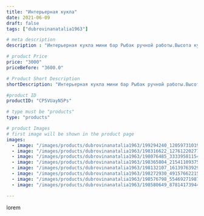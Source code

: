 ```yaml
---
title: "Интерьерная кукла"
date: 2021-06-09
draft: false
tags: ["dubrovinanatalia1963"]

# meta description
description : "Интерьерная кукла мини бар Рыбак ручной работы.Высота куклы в сидячем положении50 см,высота всей куклы63 см."

# product Price
price: "3000"
priceBefore: "3600.0"

# Product Short Description
shortDescription: "Интерьерная кукла мини бар Рыбак ручной работы.Высота куклы в сидячем положении50 см,высота всей куклы63 см."

#product ID
productID: "CP5VUayN5Ps"

# type must be "products"
type: "products"

# product Images
# first image will be shown in the product page
images:
  - image: "/images/products/dubrovinanatalia1963/199294240_120597310198161_9194522141364221108_n.jpg"
  - image: "/images/products/dubrovinanatalia1963/198316622_127612202775651_3643713864872900794_n.jpg"
  - image: "/images/products/dubrovinanatalia1963/198076485_333395811547173_1686479613100207211_n.jpg"
  - image: "/images/products/dubrovinanatalia1963/198365804_215411093750035_6624470260391081402_n.jpg"
  - image: "/images/products/dubrovinanatalia1963/198132107_161397639293279_3398394409130276215_n.jpg"
  - image: "/images/products/dubrovinanatalia1963/198272930_491576622157593_6445891601823522263_n.jpg"
  - image: "/images/products/dubrovinanatalia1963/198576798_5546927198714004_8825053905058163020_n.jpg"
  - image: "/images/products/dubrovinanatalia1963/198580649_878141739442278_3082501244340188448_n.jpg"

---
```

lorem

